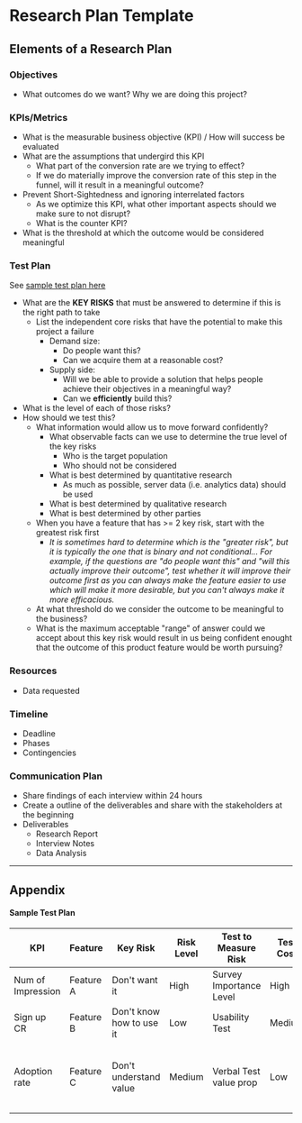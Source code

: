 # Research Plan Template
## Elements of a Research Plan
### Objectives
+ What outcomes do we want? Why we are doing this project?
### KPIs/Metrics
+ What is the measurable business objective (KPI) / How will success be evaluated
+ What are the assumptions that undergird this KPI
  + What part of the conversion rate are we trying to effect?
  + If we do materially improve the conversion rate of this step in the funnel, will it result in a meaningful outcome?
+ Prevent Short-Sightedness and ignoring interrelated factors
  + As we optimize this KPI, what other important aspects should we make sure to not disrupt?
  + What is the counter KPI?
+ What is the threshold at which the outcome would be considered meaningful
### Test Plan
See [sample test plan here](https://github.com/charlesrogers/product_research/blob/master/research_templates/research_plan_template.md#sample-test-plan)
+ What are the **KEY RISKS** that must be answered to determine if this is the right path to take
  + List the independent core risks that have the potential to make this project a failure
    + Demand size:
      + Do people want this?
      + Can we acquire them at a reasonable cost?
    + Supply side:
      + Will we be able to provide a solution that helps people achieve their objectives in a meaningful way?
      + Can we **efficiently** build this?
+ What is the level of each of those risks?
+ How should we test this?
  + What information would allow us to move forward confidently?
    + What observable facts can we use to determine the true level of the key risks
      + Who is the target population
      + Who should not be considered
    + What is best determined by quantitative research
      + As much as possible, server data (i.e. analytics data) should be used
    + What is best determined by qualitative research
    + What is best determined by other parties
  + When you have a feature that has >= 2 key risk, start with the greatest risk first
    + _It is sometimes hard to determine which is the "greater risk", but it is typically the one that is binary and not conditional... For example, if the questions are "do people want this" and "will this actually improve their outcome", test whether it will improve their outcome first as you can always make the feature easier to use which will make it more desirable, but you can't always make it more efficacious._
  + At what threshold do we consider the outcome to be meaningful to the business?
  + What is the maximum acceptable "range" of answer could we accept about this key risk would result in us being confident enought that the outcome of this product feature would be worth pursuing?
### Resources
+ Data requested
### Timeline
+ Deadline
+ Phases
+ Contingencies
### Communication Plan
+ Share findings of each interview within 24 hours
+ Create a outline of the deliverables and share with the stakeholders at the beginning
+ Deliverables
  + Research Report
  + Interview Notes
  + Data Analysis
---
## Appendix
#### Sample Test Plan

KPI | Feature | Key Risk | Risk Level | Test to Measure Risk | Test Cost |Threshold
--- | --- | --- | --- | --- | --- |---
Num of Impression | Feature A | Don't want it | High | Survey Importance Level | High | =>80% IMP
Sign up CR | Feature B | Don't know how to use it | Low | Usability Test |  Medium | >=90% Completion Rate
Adoption rate | Feature C | Don't understand value | Medium | Verbal Test value prop | Low | Likelihood to Adopt: >80% "very" or "extremely likely"
